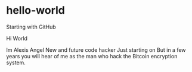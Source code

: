 # hello-world
Starting with GitHub

Hi World

Im Alexis Angel
New and future code hacker
Just starting on 
But in a few years you will hear of me as the man who hack the Bitcoin encryption system.

